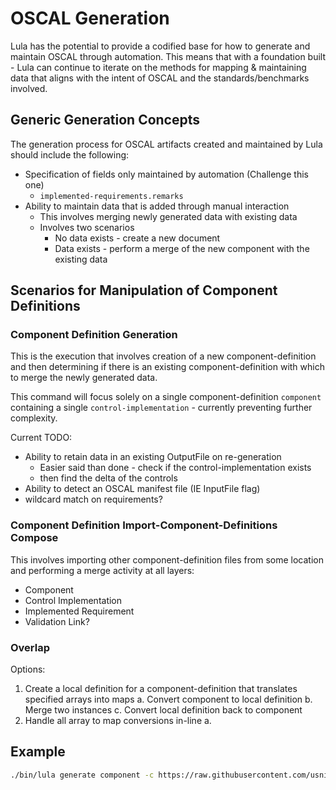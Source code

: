 # OSCAL Generation

Lula has the potential to provide a codified base for how to generate and maintain OSCAL through automation. This means that with a foundation built - Lula can continue to iterate on the methods for mapping & maintaining data that aligns with the intent of OSCAL and the standards/benchmarks involved. 

## Generic Generation Concepts

The generation process for OSCAL artifacts created and maintained by Lula should include the following:
- Specification of fields only maintained by automation (Challenge this one)
  - `implemented-requirements.remarks`
- Ability to maintain data that is added through manual interaction
  - This involves merging newly generated data with existing data
  - Involves two scenarios
    - No data exists - create a new document
    - Data exists - perform a merge of the new component with the existing data

## Scenarios for Manipulation of Component Definitions

### Component Definition Generation

This is the execution that involves creation of a new component-definition and then determining if there is an existing component-definition with which to merge the newly generated data.

This command will focus solely on a single component-definition `component` containing a single `control-implementation` - currently preventing further complexity. 

Current TODO:
- Ability to retain data in an existing OutputFile on re-generation
  - Easier said than done - check if the control-implementation exists
  - then find the delta of the controls
- Ability to detect an OSCAL manifest file (IE InputFile flag)
- wildcard match on requirements?

### Component Definition Import-Component-Definitions Compose

This involves importing other component-definition files from some location and performing a merge activity at all layers:
- Component
- Control Implementation
- Implemented Requirement
- Validation Link?

### Overlap
Options:
1. Create a local definition for a component-definition that translates specified arrays into maps
  a. Convert component to local definition
  b. Merge two instances
  c. Convert local definition back to component
2. Handle all array to map conversions in-line
  a. 

## Example 

```bash
./bin/lula generate component -c https://raw.githubusercontent.com/usnistgov/oscal-content/master/nist.gov/SP800-53/rev5/json/NIST_SP-800-53_rev5_catalog.json -r ac-1,ac-3,ac-3.2,ac-4 -o oscal-component.yaml --remarks assessment-objective -l debug
```

